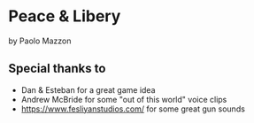 Peace & Libery
==============

by Paolo Mazzon

Special thanks to
-----------------

 - Dan & Esteban for a great game idea
 - Andrew McBride for some "out of this world" voice clips
 - https://www.fesliyanstudios.com/ for some great gun sounds
